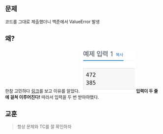 ## 문제
코드를 그대로 제출했더니 백준에서 ValueError 발생

## 왜?
한참 고민하다 [링크](https://gorokke.tistory.com/96)를 보고 이유를 알았다.
![img.png](img.png)
**입력이 두 줄에 걸쳐 이루어진다!** 따라서 입력을 두 번 받아야했다.

## 교훈
> 항상 문제와 TC를 잘 확인하자